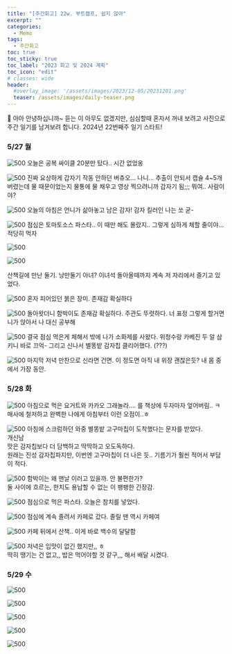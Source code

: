 ```yaml
---
title: "[주간회고] 22w. 부트캠프, 쉽지 않아"
excerpt: ""
categories:
  - Memo
tags:
  - 주간회고
toc: true
toc_sticky: true
toc_label: "2023 회고 및 2024 계획"
toc_icon: "edit"
# classes: wide
header:
  #overlay_image: '/assets/images/2023/12-05/20231201.png'
  teaser: /assets/images/daily-teaser.png
---
```


📢 아아 안녕하십니까~
듣는 이 아무도 없겠지만, 심심할때 혼자서 꺼내 보려고 사진으로 주간 일기를 남겨보려 합니다.
2024년 22번째주 일기 스타트!

### 5/27 월


![500](https://i.imgur.com/GeDFwLH.jpeg)
오늘은 공복 싸이클 20분만 탔다.. 시간 없었옹

![500](https://i.imgur.com/cHR31Sx.jpeg)
진짜 요상하게 갑자기 작동 안하던 버츄오... 나니...
추출이 안되서 캡슐 4~5개 버렸는데 물 때문이었는지 물통에 물 채우고 영상 찍으려니까 갑자기 됨;;; 뭐여.. 사람이야?

![500](https://i.imgur.com/d6pGvKY.jpeg)
오늘의 아침은 언니가 삶아놓고 남은 감자! 감자 킬러인 나는 쏘 굳-

![500](https://i.imgur.com/gWYabsS.jpeg)
점심은 토마토소스 파스타.. 이 때만 해도 몰랐지.. 그렇게 심하게 체할 줄이야... 적당히 먹자


![500](https://i.imgur.com/gxq80hG.jpeg)

![500](https://i.imgur.com/rEppxpD.jpeg)

산책길에 만난 둘기. 낭만둘기 아녀? 
이녀석 돌아올때까지 계속 저 자리에서 즐기고 있었다.

![500](https://i.imgur.com/86X1xga.jpeg)
혼자 피어있던 붉은 장미. 
존재감 확실하다

![500](https://i.imgur.com/9si1h8J.jpeg)
돌아왓더니 함박이도 존재감 확실하다. 주관도 뚜렷하다.
너 표정 그렇게 할거면 니가 앉아서 나 대신 공부해


![500](https://i.imgur.com/GF0U5v7.jpeg)
결국 점심 먹은게 체해서 밖에 나가 소화제를 사왔다. 위청수랑 카베진 두 알 삼키니 바로 끄억-
그리고 신나서 별똥밭 감자칩 클리어했다. (???)

![500](https://i.imgur.com/yRvzLV5.jpeg)
마지막 저녁 만찬으로 신라면 건면. 이 정도면 아직 내 위장 괜찮은듯? 내 몸 중에서 가장 동안.


### 5/28 화

![500](https://i.imgur.com/iTM11U8.jpeg)
아침으로 먹은 요거트와 카카오 그래놀라.... 를 책상에 두자마자 엎어버림.. ㅋ <br>
매사에 철저하고 완벽한 나에게 아침부터 이런 오점이..ㅎ

![500](https://i.imgur.com/791Deqy.jpeg)
아침에 스크럼하던 와중 별똥밭 고구마칩이 도착했다는 문자를 받았다. <br>
개신남<br>
맛은 감자칩보다 더 담백하고 딱딱하고 오도독하다. <br>
원래는 진성 감자칩파지만, 이번엔 고구마칩이 더 나은 듯.. 기름기가 훨씬 적어서 부담이 적다.<br>


![500](https://i.imgur.com/eL3FkH1.jpeg)
함박이는 왜 맨날 이러고 있을까. 안 불편한가?<br>
둘 사이에 흐르는, 한치도 용납할 수 없는 이 팽팽한 긴장감.<br>


![500](https://i.imgur.com/i7E4jY8.jpeg)
점심으로 먹은 파스타. 오늘은 참치를 넣었다. <br>


![500](https://i.imgur.com/jU4YKGq.jpeg)
점심에 계속 졸려서 카페로 갔다. 졸릴 땐 역시 카페여 <br>


![500](https://i.imgur.com/ggYqIhC.jpeg)
카페 뒤에서 산책.. 이게 바로 백수의 달달함<br>


![500](https://i.imgur.com/sdyf3EE.jpeg)
저녁은 입맛이 없긴 했지만,, ㅎ <br>
딱히 땡기는 건 없고,, 밥은 먹어야할 것 같구,,, 해서 배달 시켰다. <br>


### 5/29 수


![500](https://i.imgur.com/bwLzPxZ.jpeg)


![500](https://i.imgur.com/h5nDsYQ.jpeg)


![500](https://i.imgur.com/nsgXH9n.jpeg)


![500](https://i.imgur.com/WQ8q868.jpeg)


![500](https://i.imgur.com/Xc8ofRW.jpeg)



